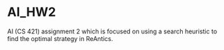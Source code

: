 # AI_HW2
AI (CS 421) assignment 2 which is focused on using a search heuristic to find the optimal strategy in ReAntics.

